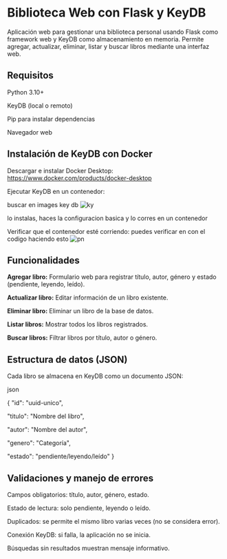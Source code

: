 # Biblioteca Web con Flask y KeyDB

Aplicación web para gestionar una biblioteca personal usando Flask como framework web y KeyDB como almacenamiento en memoria. Permite agregar, actualizar, eliminar, listar y buscar libros mediante una interfaz web.

## Requisitos
Python 3.10+

KeyDB (local o remoto)

Pip para instalar dependencias

Navegador web

## Instalación de KeyDB con Docker
Descargar e instalar Docker Desktop: https://www.docker.com/products/docker-desktop

Ejecutar KeyDB en un contenedor:

buscar en images key db
![ky](https://github.com/user-attachments/assets/10db0bbd-eb1b-408b-9a6f-7c8f96f62345)


lo instalas, haces la configuracion basica y lo corres en un contenedor

Verificar que el contenedor esté corriendo: puedes verificar en con el codigo haciendo esto
![pn](https://github.com/user-attachments/assets/bd02d1f1-3972-450f-9195-dca81ca6667f)


## Funcionalidades
**Agregar libro:** Formulario web para registrar título, autor, género y estado (pendiente, leyendo, leído).

**Actualizar libro:** Editar información de un libro existente.

**Eliminar libro:** Eliminar un libro de la base de datos.

**Listar libros:** Mostrar todos los libros registrados.

**Buscar libros:** Filtrar libros por título, autor o género.

## Estructura de datos (JSON)
Cada libro se almacena en KeyDB como un documento JSON:

json

{
  "id": "uuid-unico",
  
  "titulo": "Nombre del libro",
  
  "autor": "Nombre del autor",
  
  "genero": "Categoría",
  
  "estado": "pendiente/leyendo/leído"
}

## Validaciones y manejo de errores
Campos obligatorios: título, autor, género, estado.

Estado de lectura: solo pendiente, leyendo o leído.

Duplicados: se permite el mismo libro varias veces (no se considera error).

Conexión KeyDB: si falla, la aplicación no se inicia.

Búsquedas sin resultados muestran mensaje informativo.
